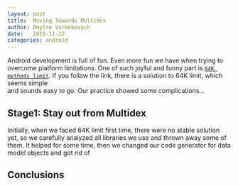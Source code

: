 ```yaml
---
layout: post
title:  Moving Towards Multidex
author: Dmytro Voronkevych
date:   2015-11-22
categories: android
---
```

Android development is full of fun. Even more fun we have when trying to overcome
platform limitations.
One of such joyful and funny part is [`64K methods limit`](http://developer.android.com/tools/building/multidex.html).
If you follow the link, there is a solution to 64K limit, which seems simple  
and sounds easy to go. Our practice showed some complications...

Stage1: Stay out from Multidex
------------------------------
Initially, when we faced 64K limit first time, there were no stable solution yet,
so we carefully analyzed all libraries we use and thrown away some of them.
It helped for some time, then we changed our code generator for data model objects
and got rid of 


Conclusions
-----------
